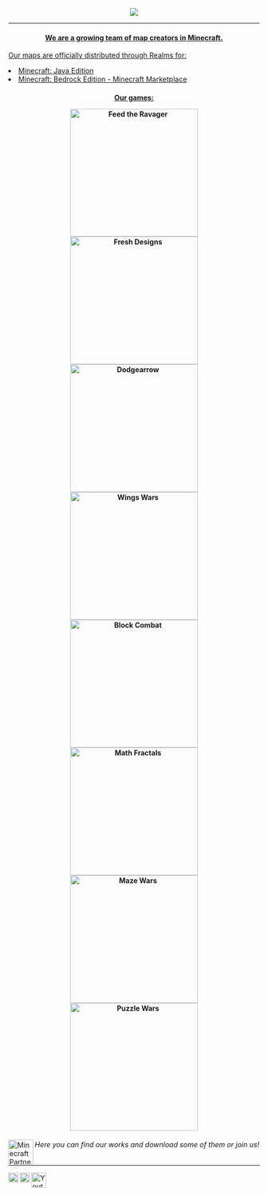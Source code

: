 <p align="center">
  <a href="https://azerusteam.com/"><img src="https://azerusteam.com/images/logo.png">
</p>

<hr></hr>

<h4><p align="center">We are a growing team of map creators in Minecraft.</p></h4>

Our maps are officially distributed through Realms for:
<li>Minecraft: Java Edition</li>
<li>Minecraft: Bedrock Edition - Minecraft Marketplace</li>


<h4><p align="center">Our games:</p>
<p class="automate" align="center">
<a class="map" href="https://azerusteam.com/map/feed-the-ravager"><img alt="Feed the Ravager" width="256px" src="https://azerusteam.com/attachments/2d865138-dc1e-4ccc-9e8b-533eda4a316d/c2eba41f-b564-4ce5-a82f-b2f2b658f398/logo-web.png" /></a>
<a class="map" href="https://azerusteam.com/map/fresh-designs"><img alt="Fresh Designs" width="256px" src="https://azerusteam.com/attachments/11981feb-86eb-42f5-8327-57a21e94639c/ada9b75d-ef1e-42be-9890-5bbc2469aa8a/logo-web.png" /></a>
<a class="map" href="https://azerusteam.com/map/dodgearrow"><img alt="Dodgearrow" width="256px" src="https://cdn.discordapp.com/attachments/532876022698213387/834100390189858817/unknown.png" /></a>
<a class="map" href="https://azerusteam.com/map/wings-wars"><img alt="Wings Wars" width="256px" src="https://azerusteam.com/attachments/59527dcc-79e1-4aa6-b2bd-64fea75b6896/c943571b-3696-4f38-a970-b8cf8d09d7cc/logo-web.png" /></a>
<a class="map" href="https://azerusteam.com/map/block-combat"><img alt="Block Combat" width="256px" src="https://i.ytimg.com/vi_webp/Yo7YOKJCV9g/maxresdefault.webp" /></a>
<a class="map" href="https://azerusteam.com/map/math-fractals"><img alt="Math Fractals" width="256px" src="https://azerusteam.com/attachments/e8f5bb20-6b99-49c5-b416-28bbf95f7716/143101ea-b141-4707-8cc2-71ec34ae97e3/logo-web.png" /></a>
<a class="map" href="https://azerusteam.com/map/maze-wars"><img alt="Maze Wars" width="256px" src="https://i.ytimg.com/vi_webp/Ly3HRBWUxQc/maxresdefault.webp?v=5d0fe18e" /></a>
<a class="map" href="https://azerusteam.com/map/puzzle-wars"><img alt="Puzzle Wars" width="256px" src="https://i.ytimg.com/vi_webp/SKkrr79V8I8/maxresdefault.webp" /></a>
</p></h4>


<a href="https://www.minecraft.net/">
  <img align="left" alt="Minecraft Partner" width="50px" src="https://azerusteam.com/images/partner.png" />
</a>

<h6>Here you can find our works and download some of them or join us!</h6>
<hr></hr>
<a href="https://azerusteam.com/">
  <img align="left" alt="Site" width="20px" src="https://yt3.ggpht.com/ytc/AMLnZu_nPZjZm45DccQf0d2lqaZCnDI4kgueZkV7VSjO=s88-c-k-c0x00ffffff-no-rj" />
</a>
<a href="https://discord.gg/Wp8rnkQ">
  <img align="left" alt="Discord" width="20px" src="https://www.svgrepo.com/show/353655/discord-icon.svg" />
</a>
<a href="https://www.youtube.com/channel/UC3w8DyozZCBv71WAXfDJhfQ">
  <img align="left" alt="Youtube" width="30px" src="https://upload.wikimedia.org/wikipedia/commons/0/09/YouTube_full-color_icon_%282017%29.svg" />
</a>
